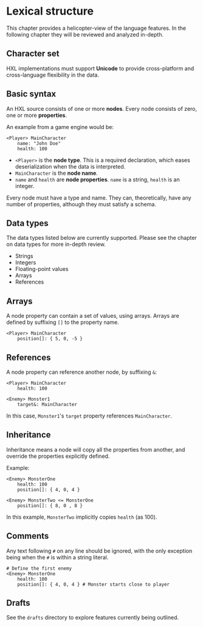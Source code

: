 # Lexical structure

This chapter provides a helicopter-view of the language features. In the following chapter
they will be reviewed and analyzed in-depth.

## Character set

HXL implementations must support **Unicode** to provide
cross-platform and cross-language flexibility  in the data.

## Basic syntax

An HXL source consists of one or more **nodes**.
Every node consists of zero, one or more **properties**.

An example from a game engine would be:

````text
<Player> MainCharacter
    name: "John Doe"
    health: 100
````

- ``<Player>`` is the **node type**. This is a required declaration, which eases deserialization
  when the data is interpreted.
- ``MainCharacter`` is the **node name**.
- ``name`` and ``health`` are **node properties**. ``name`` is a string, ``health`` is an integer.

Every node must have a type and name. They can, theoretically, have any number
of properties, although they must satisfy a schema.

## Data types

The data types listed below are currently supported.
Please see the chapter on data types for more in-depth review.

- Strings
- Integers
- Floating-point values
- Arrays
- References

## Arrays

A node property can contain a set of values, using arrays. Arrays are
defined by suffixing ``[]`` to the property name.

````text
<Player> MainCharacter
    position[]: { 5, 0, -5 }
````

## References

A node property can reference another node, by suffixing ``&``:

````text
<Player> MainCharacter
    health: 100
    
<Enemy> Monster1
    target&: MainCharacter
````

In this case, ``Monster1``'s ``target`` property references ``MainCharacter``.

## Inheritance

Inheritance means a node will copy all the properties from another,
and override the properties explicitly defined.

Example:

````text
<Enemy> MonsterOne
    health: 100
    position[]: { 4, 0, 4 }
    
<Enemy> MonsterTwo <= MonsterOne
    position[]: { 8, 0 , 8 }
````

In this example, ``MonsterTwo`` implicitly copies ``health`` (as 100).

## Comments

Any text following ``#`` on any line should be ignored, with the only
exception being when the ``#`` is within a string literal.

````text
# Define the first enemy
<Enemy> MonsterOne
    health: 100
    position[]: { 4, 0, 4 } # Monster starts close to player
````

## Drafts

See the ``drafts`` directory to explore features currently being outlined.
